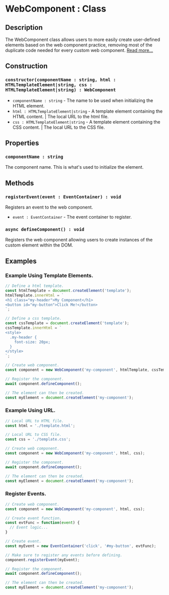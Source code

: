 # WebComponent : Class
## Description
The WebComponent class allows users to more easily create user-defined elements based on the web component practice, removing most of the duplicate code needed for every custom web component.
[Read more...](https://developer.mozilla.org/en-US/docs/Web/API/Web_components)

## Construction

### `constructor(componentName : string, html : HTMLTemplateElement|string, css : HTMLTemplateElement|string) : WebComponent`
* `componentName : string` - The name to be used when initializing the HTML element.
* `html : HTMLTemplateElement|string` - A template element containing the HTML content. | The local URL to the html file.
* `css : HTMLTemplateElement|string` - A template element containing the CSS content. | The local URL to the CSS file.

## Properties

### `componentName : string`
The component name. This is what's used to initialize the element.

## Methods

### `registerEvent(event : EventContainer) : void`
Registers an event to the web component.

* `event : EventContainer` - The event container to register.

### `async defineComponent() : void`
Registers the web component allowing users to create instances of the custom element within the DOM.

## Examples

### Example Using Template Elements.
```js
// Define a html template.
const htmlTemplate = document.createElement('template');
htmlTemplate.innerHtml = `
<h1 class="my-header">My Component</h1>
<button id="my-button">Click Me!</button>
`;

// Define a css template.
const cssTemplate = document.createElement('template');
cssTemplate.innerHtml = `
<style>
  .my-header {
    font-size: 20px;
  }
</style>
`;

// Create web component.
const component = new WebComponent('my-component', htmlTemplate, cssTemplate);

// Register the component.
await component.defineComponent();

// The element can then be created.
const myElement = document.createElement('my-component');
```

### Example Using URL.
```js
// Local URL to HTML file.
const html = './template.html';

// Local URL to CSS file.
const css = './template.css';

// Create web component.
const component = new WebComponent('my-component', html, css);

// Register the component.
await component.defineComponent();

// The element can then be created.
const myElement = document.createElement('my-component');
```

### Register Events.
```js
// Create web component.
const component = new WebComponent('my-component', html, css);

// Create event function.
const evtFunc = function(event) {
  // Event logic...
}

// Create event.
const myEvent = new EventContainer('click', '#my-button', evtFunc);

// Make sure to register any events before defining.
component.registerEvent(myEvent);

// Register the component.
await component.defineComponent();

// The element can then be created.
const myElement = document.createElement('my-component');
```